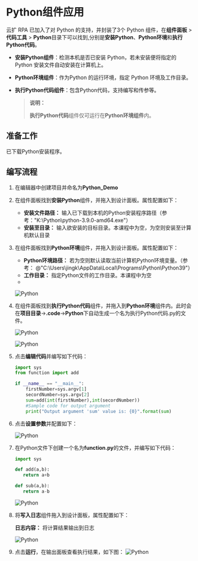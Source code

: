 # Python组件应用

云扩 RPA 已加入了对 Python 的支持，并封装了3个 Python 组件，在**组件面板** > **代码工具** > **Python**目录下可以找到,分别是**安装Python**、**Python环境**和**执行Python代码**。
- **安装Python组件**：检测本机是否已安装 Python，若未安装便将指定的 Python 安装文件自动安装在计算机上。
- **Python环境组件**：作为Python 的运行环境，指定 Python 环境及工作目录。
- **执行Python代码组件**：包含Python代码，支持编写和传参等。

   > **说明：**
   >
   > **执行Python代码**组件仅可运行在**Python环境组件**内。

## 准备工作
已下载Python安装程序。

## 编写流程
1. 在编辑器中创建项目并命名为**Python_Demo**
2. 在组件面板找到**安装Python**组件，并拖入到设计面板。属性配置如下：
    - **安装文件路径：** 输入已下载到本机的Python安装程序路径（参考："K:\Python\python-3.9.0-amd64.exe"）  
    - **安装至目录：** 输入欲安装的目标目录。本课程中为空，为空则安装至计算机默认目录
3. 在组件面板找到**Python环境**组件，并拖入到设计面板。属性配置如下：
    - **Python环境路径：** 若为空则默认读取当前计算机Python环境变量。（参考： @"C:\Users\jingk\AppData\Local\Programs\Python\Python39"）
    - **工作目录：** 指定Python文件的工作目录。本课程中为空
    - 
    ![Python](https://docimages.blob.core.chinacloudapi.cn/images/EncooLearn/Python/Python-1.png)

4. 在组件面板找到**执行Python代码**组件，并拖入到**Python环境**组件内。此时会在**项目目录**->**.code**->**Python**下自动生成一个名为执行Python代码.py的文件。

    ![Python](https://docimages.blob.core.chinacloudapi.cn/images/EncooLearn/Python/Python-2.png)

    ![Python](https://docimages.blob.core.chinacloudapi.cn/images/EncooLearn/Python/Python-2-1.png)

5. 点击**编辑代码**并编写如下代码：

    ```python
    import sys
    from function import add

    if __name__ == "__main__":
        firstNumber=sys.argv[1]
        secordNumber=sys.argv[2]
        sum=add(int(firstNumber),int(secordNumber))
        #Sample code for output argument
        print("Output argument 'sum' value is: {0}".format(sum)

    ```

6. 点击**设置参数**并配置如下：

    ![Python](https://docimages.blob.core.chinacloudapi.cn/images/EncooLearn/Python/Python-3.png)

7. 在Python文件下创建一个名为**function.py**的文件，并编写如下代码：

    ```python
    import sys

    def add(a,b):
       return a+b

    def sub(a,b):
       return a-b
    ```
    ![Python](https://docimages.blob.core.chinacloudapi.cn/images/EncooLearn/Python/Python-4.png)

8. 将**写入日志**组件拖入到设计面板，属性配置如下：

    **日志内容：** 将计算结果输出到日志

    ![Python](https://docimages.blob.core.chinacloudapi.cn/images/EncooLearn/Python/Python-5.png)

9. 点击**运行**，在输出面板查看执行结果，如下图：
   ![Python](https://docimages.blob.core.chinacloudapi.cn/images/EncooLearn/Python/Python-6.png)